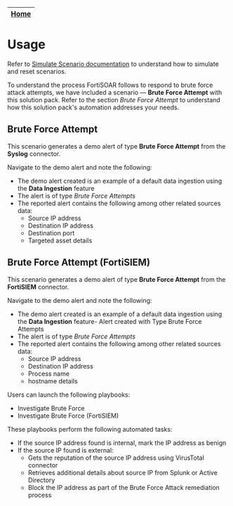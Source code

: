 | [Home](https://github.com/fortinet-fortisoar/solution-pack-brute-force-attack-response/tree/release/1.0.1/README.md) |
|--------------------------------------------|

# Usage

Refer to [Simulate Scenario documentation](https://github.com/fortinet-fortisoar/solution-pack-soc-simulator/blob/develop/docs/usage.md) to understand how to simulate and reset scenarios.

To understand the process FortiSOAR follows to respond to brute force attack attempts, we have included a scenario &mdash; **Brute Force Attempt** with this solution pack. Refer to the section *Brute Force Attempt* to understand how this solution pack's automation addresses your needs.

## Brute Force Attempt

This scenario generates a demo alert of type **Brute Force Attempt** from the **Syslog** connector.

Navigate to the demo alert and note the following:

- The demo alert created is an example of a default data ingestion using the **Data Ingestion** feature
- The alert is of type *Brute Force Attempts*
- The reported alert contains the following among other related sources data:
    - Source IP address
    - Destination IP address
    - Destination port
    - Targeted asset details

## Brute Force Attempt (FortiSIEM)

This scenario generates a demo alert of type **Brute Force Attempt** from the **FortiSIEM** connector.

Navigate to the demo alert and note the following:

- The demo alert created is an example of a default data ingestion using the **Data Ingestion** feature- Alert created with Type Brute Force Attempts
- The alert is of type *Brute Force Attempts*
- The reported alert contains the following among other related sources data:
    - Source IP address
    - Destination IP address
    - Process name
    - hostname details

Users can launch the following playbooks:
- Investigate Brute Force
- Investigate Brute Force (FortiSIEM)

These playbooks perform the following automated tasks:

- If the source IP address found is internal, mark the IP address as benign
- If the source IP found is external:
    - Gets the reputation of the source IP address using VirusTotal connector
    - Retrieves additional details about source IP from Splunk or Active Directory
    - Block the IP address as part of the Brute Force Attack remediation process
